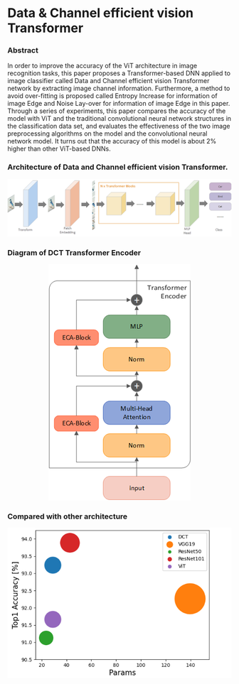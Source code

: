 # Data & Channel efficient vision Transformer

### Abstract

In order to improve the accuracy of the ViT architecture in image recognition tasks, this paper proposes a Transformer-based DNN applied to image classifier called Data and Channel efficient vision Transformer network by extracting image channel information. Furthermore, a method to avoid over-fitting is proposed called Entropy Increase for information of image Edge and Noise Lay-over for information of image Edge in this paper. Through a series of experiments, this paper compares the accuracy of the model with ViT and the traditional convolutional neural network structures in the classification data set, and evaluates the effectiveness of the two image preprocessing algorithms on the model and the convolutional neural network model. It turns out that the accuracy of this model is about 2% higher than other ViT-based DNNs. 

### Architecture of Data and Channel efficient vision Transformer.

 <div align="center"> <img src="fig/2.png" /> </div>

### Diagram of DCT Transformer Encoder

 <div align="center"> <img src="fig/3.png" /> </div>

### Compared with other architecture
 <div align="center"> <img src="fig/1.png" /> </div>
